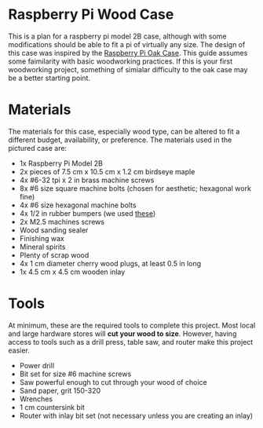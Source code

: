 # Raspberry Pi Wood Case
This is a plan for a raspberry pi model 2B case, although with some modifications should be able to fit a pi of virtually any size. The design of this case was inspired by the [Raspberry Pi Oak Case](http://www.instructables.com/id/Oak-Raspberry-Pi-case-for-under-10/). This guide assumes some faimilarity with basic woodworking practices. If this is your first woodworking project, something of simialar difficulty to the oak case may be a better starting point.


# Materials
The materials for this case, especially wood type, can be altered to fit a different budget, availability, or preference. The materials used in the pictured case are:

- 1x Raspberry Pi Model 2B
- 2x pieces of 7.5 cm x 10.5 cm x 1.2 cm birdseye maple
- 4x #6-32 tpi x 2 in brass machine screws
- 8x #6 size square machine bolts (chosen for aesthetic; hexagonal work fine)
- 4x #6 size hexagonal machine bolts
- 4x 1/2 in rubber bumpers (we used [these](http://www.rockler.com/non-skid-rubber-bumpers))
- 2x M2.5 machines screws
- Wood sanding sealer
- Finishing wax
- Mineral spirits
- Plenty of scrap wood
- 4x 1 cm diameter cherry wood plugs, at least 0.5 in long
- 1x 4.5 cm x 4.5 cm wooden inlay

# Tools
At minimum, these are the required tools to complete this project. Most local and large hardware stores will ****cut your wood to size****. However, having access to tools such as a drill press, table saw, and router make this project easier.

- Power drill
- Bit set for size #6 machine screws
- Saw powerful enough to cut through your wood of choice
- Sand paper, grit 150-320
- Wrenches
- 1 cm countersink bit
- Router with inlay bit set (not necessary unless you are creating an inlay)

# 


